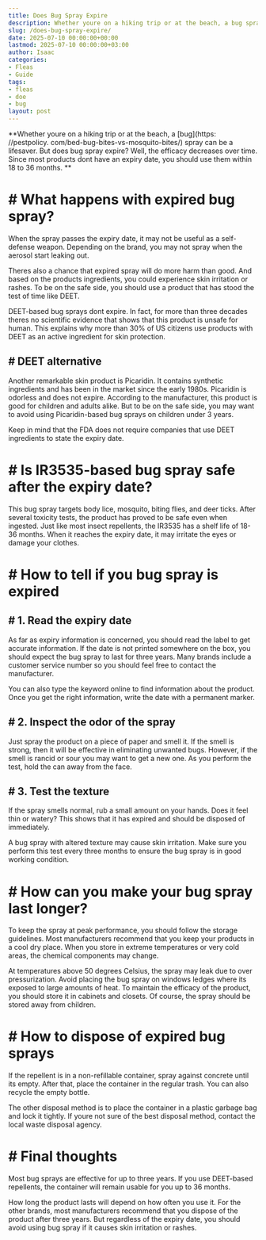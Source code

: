 ```yaml
---
title: Does Bug Spray Expire
description: Whether youre on a hiking trip or at the beach, a bug spray can be a lifesaver. But does bug spray expire? Well, the efficacy decreases over time.
slug: /does-bug-spray-expire/
date: 2025-07-10 00:00:00+00:00
lastmod: 2025-07-10 00:00:00+03:00
author: Isaac
categories:
- Fleas
- Guide
tags:
- fleas
- doe
- bug
layout: post
---
```


**Whether youre on a hiking trip or at the beach, a [bug](https: //pestpolicy. com/bed-bug-bites-vs-mosquito-bites/) spray can be a lifesaver. But does bug spray expire? Well, the efficacy decreases over time. Since most products dont have an expiry date, you should use them within 18 to 36 months. **

# # What happens with expired bug spray?

When the spray passes the expiry date, it may not be useful as a self-defense weapon. Depending on the brand, you may not spray when the aerosol start leaking out.

Theres also a chance that expired spray will do more harm than good. And based on the products ingredients, you could experience skin irritation or rashes. To be on the safe side, you should use a product that has stood the test of time like DEET.

DEET-based bug sprays dont expire. In fact, for more than three decades theres no scientific evidence that shows that this product is unsafe for human. This explains why more than 30% of US citizens use products with DEET as an active ingredient for skin protection.

## # DEET alternative

Another remarkable skin product is Picaridin. It contains synthetic ingredients and has been in the market since the early 1980s. Picaridin is odorless and does not expire. According to the manufacturer, this product is good for children and adults alike. But to be on the safe side, you may want to avoid using Picaridin-based bug sprays on children under 3 years.

Keep in mind that the FDA does not require companies that use DEET ingredients to state the expiry date.

# # Is IR3535-based bug spray safe after the expiry date?

This bug spray targets body lice, mosquito, biting flies, and deer ticks. After several toxicity tests, the product has proved to be safe even when ingested. Just like most insect repellents, the IR3535 has a shelf life of 18-36 months. When it reaches the expiry date, it may irritate the eyes or damage your clothes.

# # How to tell if you bug spray is expired

## # 1. Read the expiry date

As far as expiry information is concerned, you should read the label to get accurate information. If the date is not printed somewhere on the box, you should expect the bug spray to last for three years. Many brands include a customer service number so you should feel free to contact the manufacturer.

You can also type the keyword online to find information about the product. Once you get the right information, write the date with a permanent marker.

## # 2. Inspect the odor of the spray

Just spray the product on a piece of paper and smell it. If the smell is strong, then it will be effective in eliminating unwanted bugs. However, if the smell is rancid or sour you may want to get a new one. As you perform the test, hold the can away from the face.

## # 3. Test the texture

If the spray smells normal, rub a small amount on your hands. Does it feel thin or watery? This shows that it has expired and should be disposed of immediately.

A bug spray with altered texture may cause skin irritation. Make sure you perform this test every three months to ensure the bug spray is in good working condition.

# # How can you make your bug spray last longer?

To keep the spray at peak performance, you should follow the storage guidelines. Most manufacturers recommend that you keep your products in a cool dry place. When you store in extreme temperatures or very cold areas, the chemical components may change.

At temperatures above 50 degrees Celsius, the spray may leak due to over pressurization. Avoid placing the bug spray on windows ledges where its exposed to large amounts of heat. To maintain the efficacy of the product, you should store it in cabinets and closets. Of course, the spray should be stored away from children.

# # How to dispose of expired bug sprays

If the repellent is in a non-refillable container, spray against concrete until its empty. After that, place the container in the regular trash. You can also recycle the empty bottle.

The other disposal method is to place the container in a plastic garbage bag and lock it tightly. If youre not sure of the best disposal method, contact the local waste disposal agency.

# # Final thoughts

Most bug sprays are effective for up to three years. If you use DEET-based repellents, the container will remain usable for you up to 36 months.

How long the product lasts will depend on how often you use it. For the other brands, most manufacturers recommend that you dispose of the product after three years. But regardless of the expiry date, you should avoid using bug spray if it causes skin irritation or rashes.

